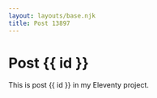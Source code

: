 ```yaml
---
layout: layouts/base.njk
title: Post 13897
---
```


# Post {{ id }}

This is post {{ id }} in my Eleventy project.
